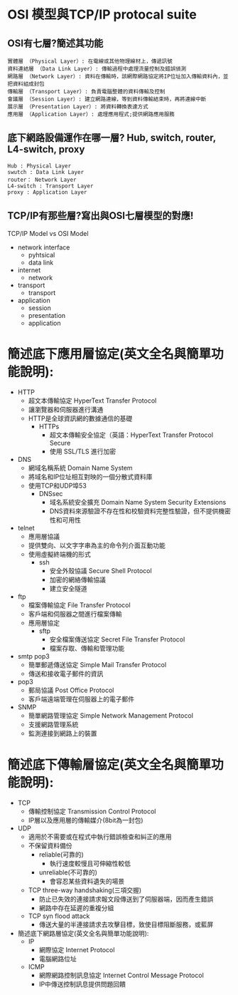 # OSI 模型與TCP/IP protocal suite
  ## OSI有七層?簡述其功能
  ```
  實體層 （Physical Layer）: 在電線或其他物理線材上，傳遞訊號
  資料連結層 （Data Link Layer）: 傳輸過程中處理流量控制及錯誤偵測
  網路層 （Network Layer）: 資料在傳輸時，該網際網路協定將IP位址加入傳輸資料內，並把資料組成封包
  傳輸層 （Transport Layer）: 負責電腦整體的資料傳輸及控制
  會議層 （Session Layer）: 建立網路連線，等到資料傳輸結束時，再將連線中斷
  展示層 （Presentation Layer）: 將資料轉換表達方式
  應用層 （Application Layer）: 處理應用程式;提供網路應用服務
  ```
  ## 底下網路設備運作在哪一層? Hub, switch, router, L4-switch, proxy
  ```
  Hub : Physical Layer
  swutch : Data Link Layer
  router： Network Layer
  L4-switch : Transport Layer
  proxy : Application Layer
  ```
  ## TCP/IP有那些層?寫出與OSI七層模型的對應!
  TCP/IP Model  vs  OSI Model
  - network interface
    - pyhtsical
    - data link  
  - internet
    - network 
  - transport
    - transport
  - application
    - session
    - presentation
    - application
# 簡述底下應用層協定(英文全名與簡單功能說明):
- HTTP
  - 超文本傳輸協定 HyperText Transfer Protocol
  - 讓瀏覽器和伺服器進行溝通
  - HTTP是全球資訊網的數據通信的基礎
    - HTTPs
      - 超文本傳輸安全協定（英語：HyperText Transfer Protocol Secure
      - 使用 SSL/TLS 進行加密
- DNS 
  -  網域名稱系統 Domain Name System
  -  將域名和IP位址相互對映的一個分散式資料庫
  -  使用TCP和UDP埠53
     - DNSsec 
       - 域名系統安全擴充 Domain Name System Security Extensions
       - DNS資料來源驗證不存在性和校驗資料完整性驗證，但不提供機密性和可用性
- telnet
    - 應用層協議
    - 提供雙向、以文字字串為主的命令列介面互動功能
    - 使用虛擬終端機的形式
      - ssh
        - 安全外殼協議 Secure Shell Protocol
        - 加密的網絡傳輸協議
        - 建立安全隧道
- ftp 
  - 檔案傳輸協定 File Transfer Protocol
  - 客戶端和伺服器之間進行檔案傳輸
  - 應用層協定
    - sftp
      - 安全檔案傳送協定 Secret File Transfer Protocol
      - 檔案存取、傳輸和管理功能
- smtp pop3
  - 簡單郵遞傳送協定 Simple Mail Transfer Protocol
  - 傳送和接收電子郵件的資訊
- pop3
  - 郵局協議 Post Office Protocol 
  - 客戶端遠端管理在伺服器上的電子郵件
- SNMP
  - 簡單網路管理協定 Simple Network Management Protocol
  - 支援網路管理系統
  - 監測連接到網路上的裝置
# 簡述底下傳輸層協定(英文全名與簡單功能說明):
  - TCP 
    - 傳輸控制協定 Transmission Control Protocol
    - IP層以及應用層的傳輸媒介(8bit為一封包)
  - UDP
    - 適用於不需要或在程式中執行錯誤檢查和糾正的應用
    - 不保留資料備份
      - reliable(可靠的)
        - 執行速度較慢且可伸縮性較低
      - unreliable(不可靠的)
        - 會容忍某些資料遺失的場景
    - TCP three-way handshaking(三項交握)
      - 防止已失效的連接請求報文段傳送到了伺服器端，因而產生錯誤
      - 網路中存在延遲的重複分組
    - TCP syn flood attack
      - 傳送大量的半連接請求去攻擊目標，致使目標阻斷服務，或藍屏 
  - 簡述底下網路層協定(英文全名與簡單功能說明): 
    - IP
      - 網際協定 Internet Protocol
      - 電腦網路位址
    - ICMP 
      - 網際網路控制訊息協定 Internet Control Message Protocol
      - IP中傳送控制訊息提供問題回饋
 
